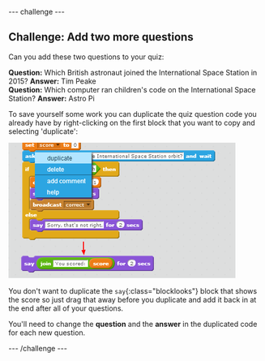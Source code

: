 --- challenge ---
## Challenge: Add two more questions
Can you add these two questions to your quiz:

**Question:** Which British astronaut joined the International Space Station in 2015? **Answer:** Tim Peake   
**Question:** Which computer ran children's code on the International Space Station? **Answer:** Astro Pi   


To save yourself some work you can duplicate the quiz question code you already have by right-clicking on the first block that you want to copy and selecting 'duplicate':

![screenshot](images/space-quiz-duplicate.png)

You don't want to duplicate the `say`{:class="blocklooks"} block that shows the score so just drag that away before you duplicate and add it back in at the end after all of your questions.

You'll need to change the __question__ and the __answer__ in the duplicated code for each new question. 





--- /challenge ---